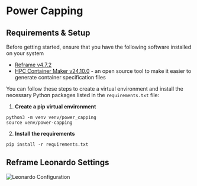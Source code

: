 # Power Capping

## Requirements & Setup

Before getting started, ensure that you have the following software installed on your system

- [Reframe v4.7.2](https://reframe-hpc.readthedocs.io/en/v4.7.2/)
- [HPC Container Maker v24.10.0](https://github.com/NVIDIA/hpc-container-maker/blob/v24.10.0/README.md) - an open source tool to make it easier to generate container specification files

You can follow these steps to create a virtual environment and install the necessary Python packages listed in the `requirements.txt` file:

1. **Create a pip virtual environment**

```shell
python3 -m venv venv/power_capping
source venv/power-capping
```

2. **Install the requirements**

```shell 
pip install -r requirements.txt
```

## Reframe Leonardo Settings

![Leonardo Configuration](img/leonardo_settings.svg)
